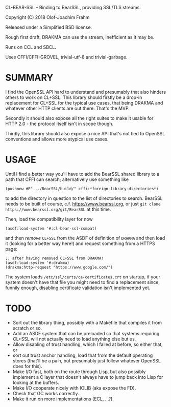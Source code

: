 CL-BEAR-SSL - Binding to BearSSL, providing SSL/TLS streams.

Copyright (C) 2018 Olof-Joachim Frahm

Released under a Simplified BSD license.

Rough first draft, DRAKMA can use the stream, inefficient as it may be.

Runs on CCL and SBCL.

Uses CFFI/CFFI-GROVEL, trivial-utf-8 and trivial-garbage.

# SUMMARY

I find the OpenSSL API hard to understand and presumably that also
hinders others to work on CL+SSL.  This library should firstly be a
drop-in replacement for CL+SSL for the typical use cases, that being
DRAKMA and whatever other HTTP clients are out there.  That's the MVP.

Secondly it should also expose all the right suites to make it usable
for HTTP 2.0 - the protocol itself isn't in scope though.

Thirdly, this library should also expose a nice API that's not tied to
OpenSSL conventions and allows more atypical use cases.

# USAGE

Until I find a better way you'll have to add the BearSSL shared library
to a path that CFFI can search; alternatively use something like

    (pushnew #P".../BearSSL/build/" cffi:*foreign-library-directories*)

to add the directory in question to the list of directories to search.
BearSSL needs to be built of course, c.f. https://www.bearssl.org, or
just `git clone https://www.bearssl.org/git/BearSSL` at this time.

Then, load the compatibility layer for now

    (asdf:load-system '#:cl-bear-ssl-compat)

and then *remove* `CL+SSL` from the ASDF of definition of `DRAKMA` and
then load it (looking for a better way here!) and request something from
a HTTPS page:

    ;; after having removed CL+SSL from DRAKMA!
    (asdf:load-system '#:drakma)
    (drakma:http-request "https://www.google.com/")

The system loads `/etc/ssl/certs/ca-certificates.crt` on startup, if
your system doesn't have that file you might need to find a replacement
since, funnily enough, disabling certificate validation isn't
implemented yet.

# TODO

- Sort out the library thing, possibly with a Makefile that compiles it
  from scratch or so.
- Add an ASDF system that can be preloaded so that systems requiring
  CL+SSL will not actually need to load anything else but us.
- Allow disabling of trust handling, which I failed at before, so either
  that, or
- sort out trust anchor handling, load that from the default operating
  stores (that'll be a pain, but presumably just follow whatever OpenSSL
  does for this).
- Make I/O fast, both on the route through Lisp, but also possibly
  implement a C layer that doesn't always have to jump back into Lisp
  for looking at the buffers.
- Make I/O cooperate nicely with IOLIB (aka expose the FD).
- Check that GC works correctly.
- Make it run on more implementations (ECL, ...?).
